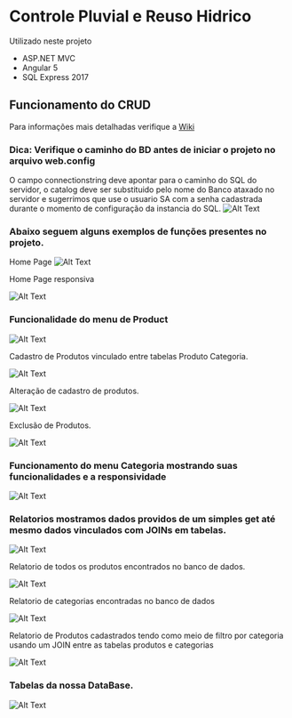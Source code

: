 # Controle Pluvial e Reuso Hidrico

Utilizado neste projeto
* ASP.NET MVC 
* Angular 5
* SQL Express 2017

##  Funcionamento do CRUD
Para informações mais detalhadas verifique a [Wiki](https://github.com/grynfox/EasyCRUD/wiki)
### Dica: Verifique o caminho do BD antes de iniciar o projeto no arquivo web.config
O campo connectionstring deve apontar para o caminho do SQL do servidor, o catalog deve ser substituido pelo nome do Banco ataxado no servidor e sugerrimos que use o usuario SA com a senha cadastrada durante o momento de configuração da instancia do SQL.
![Alt Text](https://i.imgur.com/JmpD5ji.jpg)

### Abaixo seguem alguns exemplos de funções presentes no projeto.
Home Page
![Alt Text](https://i.imgur.com/beVBCiT.jpg)

Home Page responsiva

![Alt Text](https://i.imgur.com/c2BS3Ak.jpg)

### Funcionalidade do menu de Product

![Alt Text](https://i.imgur.com/t1sQQqC.jpg)

Cadastro de Produtos vinculado entre tabelas Produto Categoria.

![Alt Text](https://i.imgur.com/3C1GCJa.jpg)

Alteração de cadastro de produtos.

![Alt Text](https://i.imgur.com/Qin9FHa.jpg)

Exclusão de Produtos.

![Alt Text](https://i.imgur.com/YaSVmuH.jpg)

### Funcionamento do menu Categoria mostrando suas funcionalidades e a responsividade

![Alt Text](https://i.imgur.com/ZeST6Xz.jpg)

### Relatorios mostramos dados providos de um simples get até mesmo dados vinculados com JOINs em tabelas.

![Alt Text](https://i.imgur.com/g7Yuk1V.jpg)

Relatorio de todos os produtos encontrados no banco de dados.

![Alt Text](https://i.imgur.com/tE60UOQ.jpg)

Relatorio de categorias encontradas no banco de dados

![Alt Text](https://i.imgur.com/ZRcD8ze.jpg)

Relatorio de Produtos cadastrados tendo como meio de filtro por categoria usando um JOIN entre as tabelas produtos e categorias

![Alt Text](https://i.imgur.com/O4gN1Dx.jpg)

### Tabelas da nossa DataBase.

![Alt Text](https://i.imgur.com/NwRm5jn.jpg)
